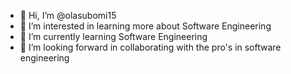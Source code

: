 - 👋 Hi, I’m @olasubomi15
- 👀 I’m interested in learning more about Software Engineering
- 🌱 I’m currently learning Software Engineering
- 💞️ I’m looking forward in collaborating with the pro's in software engineering

<!---
olasubomi15/olasubomi15 is a ✨ special ✨ repository because its `README.md` (this file) appears on your GitHub profile.
You can click the Preview link to take a look at your changes.
--->
